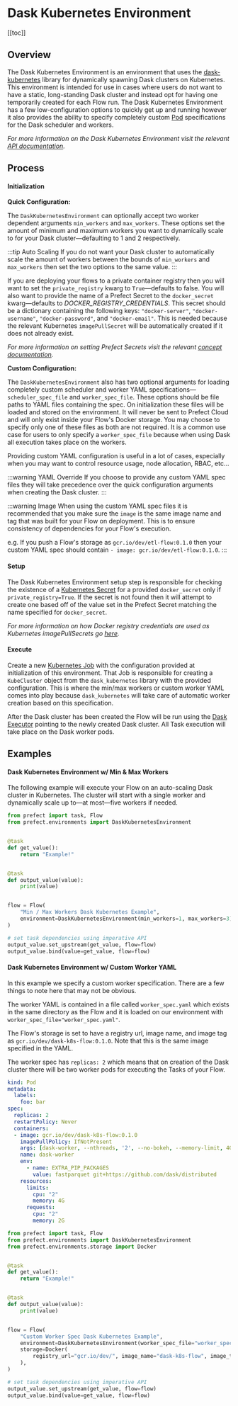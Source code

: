 # Dask Kubernetes Environment

[[toc]]

## Overview

The Dask Kubernetes Environment is an environment that uses the [dask-kubernetes](https://kubernetes.dask.org/en/latest/) library for dynamically spawning Dask clusters on Kubernetes. This environment is intended for use in cases where users do not want to have a static, long-standing Dask cluster and instead opt for having one temporarily created for each Flow run. The Dask Kubernetes Environment has a few low-configuration options to quickly get up and running however it also provides the ability to specify completely custom [Pod](https://kubernetes.io/docs/concepts/workloads/pods/pod/) specifications for the Dask scheduler and workers.

*For more information on the Dask Kubernetes Environment visit the relevant [API documentation](/api/unreleased/environments/execution.html#daskkubernetesenvironment).*

## Process

#### Initialization

**Quick Configuration:**

The `DaskKubernetesEnvironment` can optionally accept two worker dependent arguments `min_workers` and `max_workers`. These options set the amount of minimum and maximum workers you want to dynamically scale to for your Dask cluster—defaulting to 1 and 2 respectively.

:::tip Auto Scaling
If you do not want your Dask cluster to automatically scale the amount of workers between the bounds of `min_workers` and `max_workers` then set the two options to the same value.
:::

If you are deploying your flows to a private container registry then you will want to set the `private_registry` kwarg to `True`—defaults to false. You will also want to provide the name of a Prefect Secret to the `docker_secret` kwarg—defaults to _DOCKER_REGISTRY_CREDENTIALS_. This secret should be a dictionary containing the following keys: `"docker-server"`, `"docker-username"`, `"docker-password"`, and `"docker-email"`. This is needed because the relevant Kubernetes `imagePullSecret` will be automatically created if it does not already exist.

*For more information on setting Prefect Secrets visit the relevant [concept documentation](/core/concepts/secrets.html#overview).*

**Custom Configuration:**

The `DaskKubernetesEnvironment` also has two optional arguments for loading completely custom scheduler and worker YAML specifications—`scheduler_spec_file` and `worker_spec_file`. These options should be file paths to YAML files containing the spec. On initialization these files will be loaded and stored on the environment. It will never be sent to Prefect Cloud and will only exist inside your Flow's Docker storage. You may choose to specify only one of these files as both are not required. It is a common use case for users to only specify a `worker_spec_file` because when using Dask all execution takes place on the workers.

Providing custom YAML configuration is useful in a lot of cases, especially when you may want to control resource usage, node allocation, RBAC, etc...

:::warning YAML Override
If you choose to provide any custom YAML spec files they will take precedence over the quick configuration arguments when creating the Dask cluster.
:::

:::warning Image
When using the custom YAML spec files it is recommended that you make sure the `image` is the same image name and tag that was built for your Flow on deployment. This is to ensure consistency of dependencies for your Flow's execution.

e.g. If you push a Flow's storage as `gcr.io/dev/etl-flow:0.1.0` then your custom YAML spec should contain `- image: gcr.io/dev/etl-flow:0.1.0`.
:::

#### Setup

The Dask Kubernetes Environment setup step is responsible for checking the existence of a [Kubernetes Secret](https://kubernetes.io/docs/concepts/configuration/secret/) for a provided `docker_secret` only if `private_registry=True`. If the secret is not found then it will attempt to create one based off of the value set in the Prefect Secret matching the name specified for `docker_secret`.

*For more information on how Docker registry credentials are used as Kubernetes imagePullSecrets go [here](https://kubernetes.io/docs/tasks/configure-pod-container/pull-image-private-registry/).*

#### Execute

Create a new [Kubernetes Job](https://kubernetes.io/docs/concepts/workloads/controllers/jobs-run-to-completion/) with the configuration provided at initialization of this environment. That Job is responsible for creating a `KubeCluster` object from the `dask_kubernetes` library with the provided configuration. This is where the min/max workers or custom worker YAML comes into play because `dask_kubernetes` will take care of automatic worker creation based on this specification.

After the Dask cluster has been created the Flow will be run using the [Dask Executor](/api/unreleased/engine/executors.html#daskexecutor) pointing to the newly created Dask cluster. All Task execution will take place on the Dask worker pods.

## Examples

#### Dask Kubernetes Environment w/ Min & Max Workers

The following example will execute your Flow on an auto-scaling Dask cluster in Kubernetes. The cluster will start with a single worker and dynamically scale up to—at most—five workers if needed.

```python
from prefect import task, Flow
from prefect.environments import DaskKubernetesEnvironment


@task
def get_value():
    return "Example!"


@task
def output_value(value):
    print(value)


flow = Flow(
    "Min / Max Workers Dask Kubernetes Example",
    environment=DaskKubernetesEnvironment(min_workers=1, max_workers=3),
)

# set task dependencies using imperative API
output_value.set_upstream(get_value, flow=flow)
output_value.bind(value=get_value, flow=flow)

```

#### Dask Kubernetes Environment w/ Custom Worker YAML

In this example we specify a custom worker specification. There are a few things to note here that may not be obvious.

The worker YAML is contained in a file called `worker_spec.yaml` which exists in the same directory as the Flow and it is loaded on our environment with `worker_spec_file="worker_spec.yaml"`.

The Flow's storage is set to have a registry url, image name, and image tag as `gcr.io/dev/dask-k8s-flow:0.1.0`. Note that this is the same image specified in the YAML.

The worker spec has `replicas: 2` which means that on creation of the Dask cluster there will be two worker pods for executing the Tasks of your Flow.

```yaml
kind: Pod
metadata:
  labels:
    foo: bar
spec:
  replicas: 2
  restartPolicy: Never
  containers:
  - image: gcr.io/dev/dask-k8s-flow:0.1.0
    imagePullPolicy: IfNotPresent
    args: [dask-worker, --nthreads, '2', --no-bokeh, --memory-limit, 4GB]
    name: dask-worker
    env:
      - name: EXTRA_PIP_PACKAGES
        value: fastparquet git+https://github.com/dask/distributed
    resources:
      limits:
        cpu: "2"
        memory: 4G
      requests:
        cpu: "2"
        memory: 2G
```

```python
from prefect import task, Flow
from prefect.environments import DaskKubernetesEnvironment
from prefect.environments.storage import Docker


@task
def get_value():
    return "Example!"


@task
def output_value(value):
    print(value)


flow = Flow(
    "Custom Worker Spec Dask Kubernetes Example",
    environment=DaskKubernetesEnvironment(worker_spec_file="worker_spec.yaml"),
    storage=Docker(
        registry_url="gcr.io/dev/", image_name="dask-k8s-flow", image_tag="0.1.0"
    ),
)

# set task dependencies using imperative API
output_value.set_upstream(get_value, flow=flow)
output_value.bind(value=get_value, flow=flow)

```
